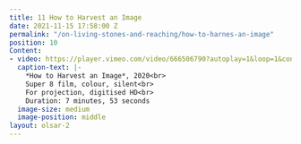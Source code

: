 ```yaml
---
title: 11 How to Harvest an Image
date: 2021-11-15 17:58:00 Z
permalink: "/on-living-stones-and-reaching/how-to-harnes-an-image"
position: 10
Content:
- video: https://player.vimeo.com/video/666506790?autoplay=1&loop=1&controls=false
  caption-text: |-
    *How to Harvest an Image*, 2020<br>
    Super 8 film, colour, silent<br>
    For projection, digitised HD<br>
    Duration: 7 minutes, 53 seconds
  image-size: medium
  image-position: middle
layout: olsar-2
---
```


